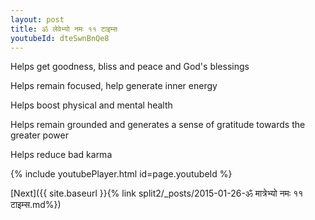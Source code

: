 ```yaml
---
layout: post
title: ॐ लेवेभ्यो नमः ११ टाइम्स
youtubeId: dteSwnBnQe8
---
```

 
 
Helps get goodness, bliss and peace and God's blessings
 
Helps remain focused, help generate inner energy 
 
Helps boost physical and mental health 
 
Helps remain grounded and generates a sense of gratitude towards the greater power 
 
Helps reduce bad karma
 
 
 
 


{% include youtubePlayer.html id=page.youtubeId %}
 
[Next]({{ site.baseurl }}{% link  split2/_posts/2015-01-26-ॐ मात्रेभ्यो नमः ११ टाइम्स.md%})
 
